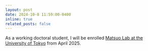 ```yaml
---
layout: post
date: 2024-10-8 11:59:00-0400
inline: true
related_posts: false
---
```


As a working doctoral student, I will be enrolled [Matsuo Lab at the University of Tokyo](https://weblab.t.u-tokyo.ac.jp/) from April 2025.
